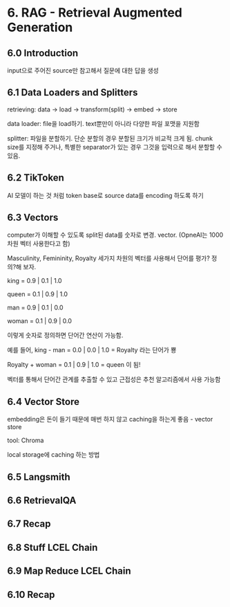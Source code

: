 # 6. RAG - Retrieval Augmented Generation
## 6.0 Introduction
input으로 주어진 source만 참고해서 질문에 대한 답을 생성
## 6.1 Data Loaders and Splitters
retrieving: data -> load -> transform(split) -> embed -> store

data loader: file을 load하기. text뿐만이 아니라 다양한 파일 포맷을 지원함

splitter: 파일을 분할하기. 단순 분할의 경우 분할된 크기가 비교적 크게 됨. chunk size를 지정해 주거나, 특별한 separator가 있는 경우 그것을 입력으로 해서 분할할 수 있음.
## 6.2 TikToken
AI 모델이 하는 것 처럼 token base로 source data를 encoding 하도록 하기
## 6.3 Vectors
computer가 이해할 수 있도록 split된 data를 숫자로 변경. vector. (OpneAI는 1000차원 벡터 사용한다고 함)

Masculinity, Femininity, Royalty 세가지 차원의 벡터를 사용해서 단어를 평가? 정의?해 보자.

king = 0.9 | 0.1 | 1.0

queen = 0.1 | 0.9 | 1.0

man = 0.9 | 0.1 | 0.0

woman = 0.1 | 0.9 | 0.0

이렇게 숫자로 정의하면 단어간 연산이 가능함.

예를 들어, king - man = 0.0 | 0.0 | 1.0 = Royalty 라는 단어가 뿅

Royalty + woman = 0.1 | 0.9 | 1.0 = queen 이 됨!

벡터를 통해서 단어간 관계를 추출할 수 있고 근접성은 추천 알고리즘에서 사용 가능함

## 6.4 Vector Store
embedding은 돈이 들기 때문에 매번 하지 않고 caching을 하는게 좋음 - vector store

tool: Chroma

local storage에 caching 하는 방법
## 6.5 Langsmith
## 6.6 RetrievalQA
## 6.7 Recap
## 6.8 Stuff LCEL Chain
## 6.9 Map Reduce LCEL Chain
## 6.10 Recap